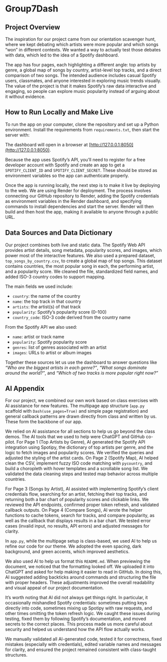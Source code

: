 # Group7Dash

## Project Overview  
The inspiration for our project came from our orientation scavenger hunt, where we kept debating which artists were more popular and which songs “won” in different contexts. We wanted a way to actually test those debates with data, which led to the idea of a Spotify dashboard.  

The app has four pages, each highlighting a different angle: top artists by genre, a global map of songs by country, artist-level top tracks, and a direct comparison of two songs. The intended audience includes casual Spotify users, classmates, and anyone interested in exploring music trends visually. The value of the project is that it makes Spotify’s raw data interactive and engaging, so people can explore music popularity instead of arguing about it without evidence.  

## How to Run Locally and Make Live  
To run the app on your computer, clone the repository and set up a Python environment. Install the requirements from `requirements.txt`, then start the server with:

The dashboard will open in a browser at [http://127.0.0.1:8050](http://127.0.0.1:8050).

Because the app uses Spotify’s API, you’ll need to register for a free developer account with Spotify and create an app to get a `SPOTIFY_CLIENT_ID` and `SPOTIFY_CLIENT_SECRET`. These should be stored as environment variables so the app can authenticate properly.

Once the app is running locally, the next step is to make it live by deploying to the web. We are using Render for deployment. The process involves connecting our GitHub repository to Render, adding the Spotify credentials as environment variables in the Render dashboard, and specifying commands to install dependencies and start the server. Render will then build and then host the app, making it available to anyone through a public URL.

## Data Sources and Data Dictionary

Our project combines both live and static data. The Spotify Web API provides artist details, song metadata, popularity scores, and images, which power most of the interactive features. We also used a prepared dataset, `top_songs_by_country.csv`, to create a global map of top songs. This dataset contains countries, the most popular song in each, the performing artist, and a popularity score. We cleaned the file, standardized field names, and added ISO-3 country codes to support mapping.

The main fields we used include:
- `country`: the name of the country  
- `name`: the top track in that country  
- `artists`: the artist(s) of that track  
- `popularity`: Spotify’s popularity score (0–100)  
- `country_code`: ISO-3 code derived from the country name  

From the Spotify API we also used:
- `name`: artist or track name  
- `popularity`: Spotify popularity score  
- `genres`: list of genres associated with an artist  
- `images`: URLs to artist or album images  

Together these sources let us use the dashboard to answer questions like *“Who are the biggest artists in each genre?”*, *“What songs dominate around the world?”*, and *“Which of two tracks is more popular right now?”*  

## AI Appendix

For our project, we combined our own work based on class exercises with AI assistance for new features. The multipage app structure (`app.py` scaffold with `Dash(use_pages=True)` and simple page registration) and general callback patterns are drawn directly from class and written by us. These form the backbone of our app.

We relied on AI assistance for all sections to help us go beyond the class demos. The AI tools that we used to help were ChatGPT and GitHub co-pilot. For Page 1 (Top Artists by Genre), AI generated the Spotify API integration using Spotipy, the dictionary of top artists per genre, and the logic to fetch images and popularity scores. We verified the queries and adjusted the styling of the artist cards. On Page 2 (Spotify Map), AI helped clean the CSV, implement fuzzy ISO code matching with `pycountry`, and build a choropleth with hover templates and a scrollable song list. We validated the data cleaning steps and tested map behavior across multiple countries.

For Page 3 (Songs by Artist), AI assisted with implementing Spotify’s client credentials flow, searching for an artist, fetching their top tracks, and returning both a bar chart of popularity scores and clickable links. We reviewed the API endpoints, confirmed proper token refresh, and validated callback outputs. On Page 4 (Compare Songs), AI wrote the helper functions to cache tokens, search for tracks, and compare popularity, as well as the callback that displays results in a bar chart. We tested error cases (invalid input, no results, API errors) and adjusted messages for clarity.

In `app.py`, while the multipage setup is class-based, we used AI to help us refine our code for our theme. We adopted the even spacing, dark background, and green accents, which improved aesthetics.

We also used AI to help us format this `README.md`. When previewing the document, we noticed that the formatting looked off. We uploaded it into ChatGPT and asked for help making it easier to read in GitHub. In doing this, AI suggested adding backticks around commands and structuring the file with proper headers. These adjustments improved the overall readability and visual appeal of our project documentation.

It’s worth noting that AI did not always get things right. In particular, it occasionally mishandled Spotify credentials: sometimes putting keys directly into code, sometimes mixing up Spotipy with raw requests, and other times omitting the token refresh logic. We caught these issues during testing, fixed them by following Spotify’s documentation, and moved secrets to the correct places. This process made us more careful about security and helped us understand how the API flow actually works.

We manually validated all AI-generated code, tested it for correctness, fixed mistakes (especially with credentials), edited variable names and messages for clarity, and ensured the project remained consistent with class-taught structures.
